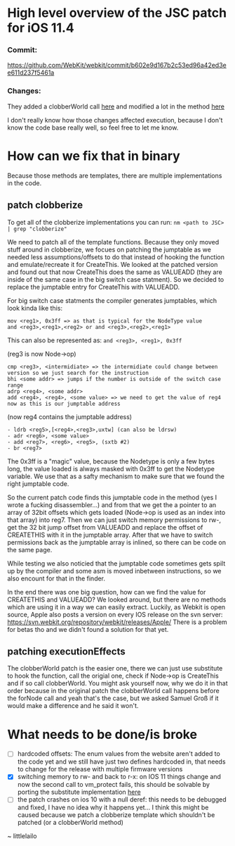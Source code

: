 # High level overview of the JSC patch for iOS 11.4
### Commit:
https://github.com/WebKit/webkit/commit/b602e9d167b2c53ed96a42ed3ee611d237f5461a
### Changes:
They added a clobberWorld call [here](https://github.com/WebKit/webkit/blob/b602e9d167b2c53ed96a42ed3ee611d237f5461a/Source/JavaScriptCore/dfg/DFGAbstractInterpreterInlines.h#L2277) and modified a lot in the method [here](https://github.com/WebKit/webkit/blob/d9cd5e31e4ebd912fee7e53295d847d16e1b229b/Source/JavaScriptCore/dfg/DFGClobberize.h#L45)

I don't really know how those changes affected execution, because I don't know the code base really well, so feel free to let me know.

# How can we fix that in binary
Because those methods are templates, there are multiple implementations in the code.

## patch clobberize
To get all of the clobberize implementations you can run:
`nm <path to JSC> | grep "clobberize"`

We need to patch all of the template functions.
Because they only moved stuff around in clobberize, we focues on patching the jumptable as we needed less assumptions/offsets to do that instead of hooking the function and emulate/recreate it for CreateThis.
We looked at the patched version and found out that now CreateThis does the same as VALUEADD (they are inside of the same case in the big switch case statment). So we decided to replace the jumptable entry for CreateThis with VALUEADD.

For big switch case statments the compiler generates jumptables, which look kinda like this:
```
mov <reg1>, 0x3ff => as that is typical for the NodeType value
and <reg3>,<reg1>,<reg2> or and <reg3>,<reg2>,<reg1>
```
This can also be represented as:
`and <reg3>, <reg1>, 0x3ff`

(reg3 is now Node->op)
```
cmp <reg3>, <intermidiate> => the intermidiate could change between version so we just search for the instruction
bhi <some addr> => jumps if the number is outside of the switch case range
adrp <reg4>, <some addr>
add <reg4>, <reg4>, <some value> => we need to get the value of reg4 now as this is our jumptable address
```

(now reg4 contains the jumptable address)
```
- ldrb <reg5>,[<reg4>,<reg3>,uxtw] (can also be ldrsw)
- adr <reg6>, <some value>
- add <reg7>, <reg6>, <reg5>, (sxtb #2)
- br <reg7>
```

The 0x3ff is a "magic" value, because the Nodetype is only a few bytes long, the value loaded is always masked with 0x3ff to get the Nodetype variable.
We use that as a safty mechanism to make sure that we found the right jumptable code.

So the current patch code finds this jumptable code in the method (yes I wrote a fucking disassembler...) and from that we get the a pointer to an array of 32bit offsets which gets loaded (Node->op is used as an index into that array) into reg7. Then we can just switch memory permissions to rw-, get the 32 bit jump offset from VALUEADD and replace the offset of CREATETHIS with it in the jumptable array.
After that we have to switch permissions back as the jumptable array is inlined, so there can be code on the same page.

While testing we also noticied that the jumptable code sometimes gets spilt up by the compiler and some asm is moved inbetween instructions, so we also encount for that in the finder.

In the end there was one big question, how can we find the value for CREATETHIS and VALUEADD? We looked around, but there are no methods which are using it in a way we can easily extract.
Luckily, as Webkit is open source, Apple also posts a version on every IOS release on the svn server: https://svn.webkit.org/repository/webkit/releases/Apple/
There is a problem for betas tho and we didn't found a solution for that yet.


## patching executionEffects
The clobberWorld patch is the easier one, there we can just use substitute to hook the function, call the origial one, check if Node->op is CreateThis and if so call clobberWorld.
You might ask yourself now, why we do it in that order because in the original patch the clobberWorld call happens before the forNode call and yeah that's the case, but we asked Samuel Groß if it would make a difference and he said it won't.

# What needs to be done/is broke
- [ ] hardcoded offsets: The enum values from the website aren't added to the code yet and we still have just two defines hardcoded in, that needs to change for the release with multiple firmware versions
- [x] switching memory to rw- and back to r-x: on IOS 11 things change and now the second call to vm_protect fails, this should be solvable by porting the substitute implementation [here](https://github.com/comex/substitute/blob/95f2beda374625dd503bfb51a758b6f6ced57887/lib/darwin/execmem.c#L373-L447)
- [ ] the patch crashes on ios 10 with a null deref: this needs to be debugged and fixed, I have no idea why it happens yet... I think this might be caused because we patch a clobberize template which shouldn't be patched (or a clobberWorld method)

~ littlelailo
